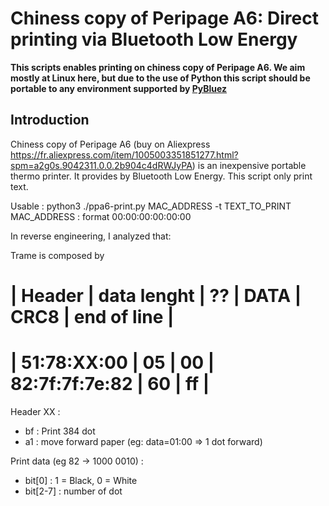 # Chiness copy of Peripage A6: Direct printing via Bluetooth Low Energy 

**This scripts enables printing on chiness copy of Peripage A6. We aim mostly at Linux here, but due to the use of Python this script should be portable to any environment supported by [PyBluez](https://github.com/pybluez/pybluez)**

## Introduction
Chiness copy of Peripage A6 (buy on Aliexpress https://fr.aliexpress.com/item/1005003351851277.html?spm=a2g0s.9042311.0.0.2b904c4dRWJyPA) is an inexpensive portable thermo printer. It provides by Bluetooth Low Energy. This script only print text.

Usable : python3 ./ppa6-print.py MAC_ADDRESS -t TEXT_TO_PRINT
MAC_ADDRESS : format 00:00:00:00:00:00

In reverse engineering, I analyzed that:

Trame is composed by 
# |   Header    | data lenght | ?? |       DATA     | CRC8 | end of line |
# | 51:78:XX:00 |     05      | 00 | 82:7f:7f:7e:82 | 60   |     ff      |

Header XX :
   - bf : Print 384 dot
   - a1 : move forward paper (eg: data=01:00 => 1 dot forward)


Print data (eg 82 -> 1000 0010) :
  - bit[0] : 1 = Black, 0 = White
  - bit[2-7] : number of dot
